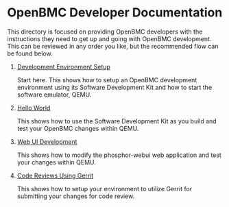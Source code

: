 # OpenBMC Developer Documentation
This directory is focused on providing OpenBMC developers with the instructions
they need to get up and going with OpenBMC development. This can be reviewed in
any order you like, but the recommended flow can be found below.

1. [Development Environment Setup](dev-environment.md)

   Start here. This shows how to setup an OpenBMC development environment using
   its Software Development Kit and how to start the software emulator, QEMU.

2. [Hello World](sdk-hello-world.md)

   This shows how to use the Software Development Kit as you build and test your
   OpenBMC changes within QEMU.

3. [Web UI Development](web-ui.md)

   This shows how to modify the phosphor-webui web application and test your
   changes within QEMU.

4. [Code Reviews Using Gerrit](gerrit-setup.md)

   This shows how to setup your environment to utilize Gerrit for submitting
   your changes for code review.

